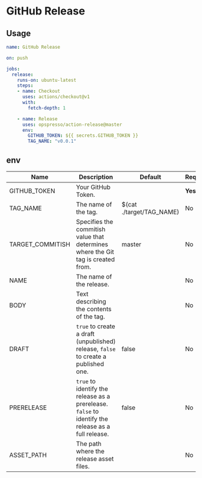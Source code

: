 # GitHub Release

## Usage

```yaml
name: GitHub Release

on: push

jobs:
  release:
    runs-on: ubuntu-latest
    steps:
    - name: Checkout
      uses: actions/checkout@v1
      with:
        fetch-depth: 1

    - name: Release
      uses: opspresso/action-release@master
      env:
        GITHUB_TOKEN: ${{ secrets.GITHUB_TOKEN }}
        TAG_NAME: "v0.0.1"
```

## env

Name | Description | Default | Required
---- | ----------- | ------- | --------
GITHUB_TOKEN | Your GitHub Token. | | **Yes**
TAG_NAME | The name of the tag. | $(cat ./target/TAG_NAME) | No
TARGET_COMMITISH | Specifies the commitish value that determines where the Git tag is created from. | master | No
NAME | The name of the release. | | No
BODY | Text describing the contents of the tag. | | No
DRAFT | `true` to create a draft (unpublished) release, `false` to create a published one. | false | No
PRERELEASE | `true` to identify the release as a prerelease. `false` to identify the release as a full release. | false | No
ASSET_PATH | The path where the release asset files. | | No
